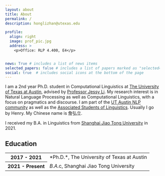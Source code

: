 ```yaml
---
layout: about
title: About
permalink: /
description: honglizhan@utexas.edu

profile:
  align: right
  image: prof_pic.jpg
  address: >
    <p>Office: RLP 4.400, E4</p>


news: True # includes a list of news items
selected_papers: false # includes a list of papers marked as "selected={true}"
social: true  # includes social icons at the bottom of the page
---
```


I am a 2nd year Ph.D. student in Computational Linguistics at <a href="https://www.utexas.edu/">The University of Texas at Austin</a>, advised by <a href="https://jessyli.com/">Professor Jessy Li</a>. My research interest is in Natural Language Processing as well as Computational Linguistics, with a focus on pragmatics and discourse. I am part of the <a href="https://www.nlp.utexas.edu/">UT Austin NLP community</a> as well as the <a href="https://asol.ling.utexas.edu/">Associated Students of Linguistics</a>. Usually I go by Henry. My Chinese name is 詹弘立.

I received my B.A. in Linguistics from <a href="https://en.sjtu.edu.cn/">Shanghai Jiao Tong University</a> in 2021.

<div class="education">
  <h2>Education</h2>
    <div class="table-responsive">
      <table class="table table-sm table-borderless">
        <tr>
          <th scope="row">2017 - 2021</th>
          <td>
              *Ph.D.*, The University of Texas at Austin
          </td>
        </tr>
        <tr>
          <th scope="row">2021 - Present</th>
          <td>
              <em>B.A.</em>c, Shanghai Jiao Tong University
          </td>
        </tr>
      </table>
    </div>
</div>
